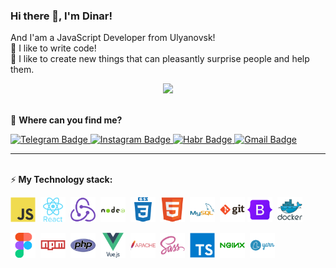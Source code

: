 ### Hi there 👋, I'm Dinar!
And I'am a JavaScript Developer from Ulyanovsk!
</br>🤟 I like to write code!
</br> 🤌 I like to create new things that can pleasantly surprise people and help them.
<div id="header" align="center">
  <img src="https://media.giphy.com/media/v1.Y2lkPTc5MGI3NjExNTAyZDM2NjMyODgyMTFjNzMwMGZlOGVhN2IxNzNkMmJhN2Q5YTE0OCZjdD1n/qgQUggAC3Pfv687qPC/giphy.gif" width="200"/>
</div>

</br>🤔 <b> Where can you find me? </b>
<div id="badges">
  <a href="https://t.me/KhusainovDinar">
    <img src="https://img.shields.io/badge/Telegram-blue?logo=telegram&logoColor=white" alt="Telegram Badge"/>
  </a>
  <a href="https://www.instagram.com/">
    <img src="https://img.shields.io/badge/Instagram-red?logo=instagram&logoColor=white" alt="Instagram Badge"/>
  </a>
  <a href="https://career.habr.com/dinarkhusainov">
    <img src="https://img.shields.io/badge/Habr-blue?logo=habr&logoColor=white" alt="Habr Badge"/>
  </a>
  <a href="https://e.mail.ru/cgi-bin/sentmsg?To=di.khusainov@gmail.com&from=otvet&afterReload=1">
    <img src="https://img.shields.io/badge/Gmail-red?logo=gmail&logoColor=white" alt="Gmail Badge"/>
  </a>
</div>

 --- 
 
</br>⚡<b> My Technology stack:</b>
<div>
  <img src="https://github.com/devicons/devicon/blob/master/icons/javascript/javascript-original.svg" title="JavaScript" alt="JavaScript" width="40" height="40"/>&nbsp;
  <img src="https://github.com/devicons/devicon/blob/master/icons/react/react-original-wordmark.svg" title="React" alt="React" width="40" height="40"/>&nbsp;
  <img src="https://github.com/devicons/devicon/blob/master/icons/redux/redux-original.svg" title="Redux" alt="Redux " width="40" height="40"/>&nbsp;
  <img src="https://github.com/devicons/devicon/blob/master/icons/nodejs/nodejs-original-wordmark.svg" title="NodeJS" alt="NodeJS" width="40" height="40"/>&nbsp;
  <img src="https://github.com/devicons/devicon/blob/master/icons/css3/css3-plain-wordmark.svg"  title="CSS3" alt="CSS" width="40" height="40"/>&nbsp;
  <img src="https://github.com/devicons/devicon/blob/master/icons/html5/html5-original.svg" title="HTML5" alt="HTML" width="40" height="40"/>&nbsp;
  <img src="https://github.com/devicons/devicon/blob/master/icons/mysql/mysql-original-wordmark.svg" title="MySQL"  alt="MySQL" width="40" height="40"/>&nbsp;
  <img src="https://github.com/devicons/devicon/blob/master/icons/git/git-original-wordmark.svg" title="Git" **alt="Git" width="40" height="40"/>
  <img src="https://github.com/devicons/devicon/blob/master/icons/bootstrap/bootstrap-original.svg" title="bootstrap" alt="bootstrap" width="40" height="40"/>&nbsp;
  <img src="https://github.com/devicons/devicon/blob/master/icons/docker/docker-original-wordmark.svg" title="dockere" alt="docker" width="40" height="40"/>&nbsp;
  
  <img src="https://github.com/devicons/devicon/blob/master/icons/figma/figma-original.svg" title="figma" alt="figma" width="40" height="40"/>&nbsp;
  <img src="https://github.com/devicons/devicon/blob/master/icons/npm/npm-original-wordmark.svg" title="npm" alt="npm" width="40" height="40"/>&nbsp;
  <img src="https://github.com/devicons/devicon/blob/master/icons/php/php-original.svg" title="phpe" alt="php" width="40" height="40"/>&nbsp;
  <img src="https://github.com/devicons/devicon/blob/master/icons/vuejs/vuejs-original-wordmark.svg" title="vuejs" alt="vuejs" width="40" height="40"/>&nbsp;
  <img src="https://github.com/devicons/devicon/blob/master/icons/apache/apache-original-wordmark.svg" title="Apache" alt="Apache" width="40" height="40"/>&nbsp;
  <img src="https://github.com/devicons/devicon/blob/master/icons/sass/sass-original.svg" title="sass" alt="sass" width="40" height="40"/>&nbsp;
  <img src="https://github.com/devicons/devicon/blob/master/icons/typescript/typescript-original.svg" title="typescript" alt="typescript" width="40" height="40"/>&nbsp;
  <img src="https://github.com/devicons/devicon/blob/master/icons/nginx/nginx-original.svg" title="nginx" alt="nginx" width="40" height="40"/>&nbsp;
  <img src="https://github.com/devicons/devicon/blob/master/icons/yarn/yarn-original-wordmark.svg" title="yarn" alt="yarn" width="40" height="40"/>&nbsp;
</div>
